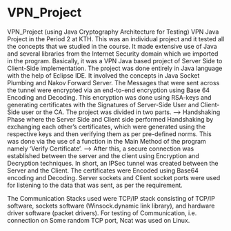# VPN_Project
VPN_Project (using Java Cryptography Architecture for Testing)
VPN Java Project in the Period 2 at KTH. This was an individual project and it tested all the concepts that we studied in the course. It made extensive use of Java and several libraries from the Internet Security domain which we imported in the program. Basically, it was a VPN Java based project of Server Side to Client-Side implementation. The project was done entirely in Java language with the help of Eclipse IDE. It involved the concepts in Java Socket Plumbing and Nakov Forward Server. The Messages that were sent across the tunnel were encrypted via an end-to-end encryption using Base 64 Encoding and Decoding. This encryption was done using RSA-keys and generating certificates with the Signatures of Server-Side User and Client-Side user or the CA. The project was divided in two parts.
--> Handshaking Phase where the Server Side and Client side performed Handshaking by exchanging each other’s certificates, which were generated using the respective keys and then verifying them as per pre-defined norms. This was done via the use of a function in the Main Method of the program namely ‘Verify Certificate’.
--> After this, a secure connection was established between the server and the client using Encryption and Decryption techniques. In short, an IPSec tunnel was created between the Server and the Client. The certificates were Encoded using Base64 encoding and Decoding. Server sockets and Client socket ports were used for listening to the data that was sent, as per the requirement.
 
The Communication Stacks used were TCP/IP stack consisting of TCP/IP software, sockets software (Winsock.dynamic link library), and hardware driver software (packet drivers). For testing of Communication, i.e. connection on Some random TCP port, Ncat was used on Linux.
